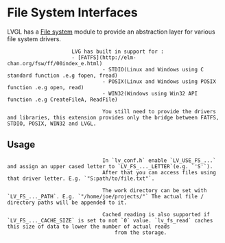 
# File System Interfaces

LVGL has a [File system](https://docs.lvgl.io/master/overview/file-system.html) module to provide an abstraction layer for various file system drivers.

						 LVG has built in support for :
						 - [FATFS](http://elm-chan.org/fsw/ff/00index_e.html)
								   - STDIO(Linux and Windows using C standard function .e.g fopen, fread)
								   - POSIX(Linux and Windows using POSIX function .e.g open, read)
								   - WIN32(Windows using Win32 API function .e.g CreateFileA, ReadFile)

								   You still need to provide the drivers and libraries, this extension provides only the bridge between FATFS, STDIO, POSIX, WIN32 and LVGL.

## Usage

								   In `lv_conf.h` enable `LV_USE_FS_...` and assign an upper cased letter to `LV_FS_..._LETTER`(e.g. `'S'`).
								   After that you can access files using that driver letter. E.g. `"S:path/to/file.txt"`.

								   The work directory can be set with `LV_FS_..._PATH`. E.g. `"/home/joe/projects/"` The actual file / directory paths will be appended to it.

								   Cached reading is also supported if `LV_FS_..._CACHE_SIZE` is set to not `0` value. `lv_fs_read` caches this size of data to lower the number of actual reads
									   from the storage.
